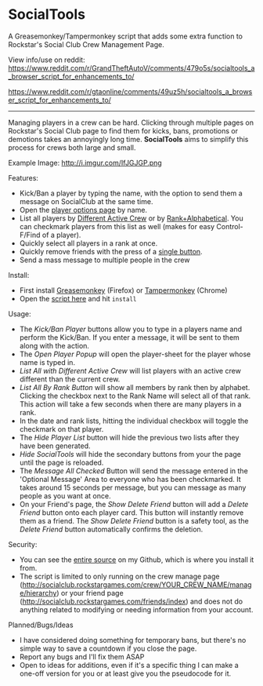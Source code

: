 # SocialTools
A Greasemonkey/Tampermonkey script that adds some extra function to Rockstar's Social Club Crew Management Page.

View info/use on reddit: https://www.reddit.com/r/GrandTheftAutoV/comments/479o5s/socialtools_a_browser_script_for_enhancements_to/

https://www.reddit.com/r/gtaonline/comments/49uz5h/socialtools_a_browser_script_for_enhancements_to/

____________________________________________________________________

Managing players in a crew can be hard. Clicking through multiple pages on Rockstar's Social Club page to find them for kicks, bans, promotions or demotions takes an annoyingly long time. **SocialTools** aims to simplify this process for crews both large and small.

Example Image: http://i.imgur.com/IfJGJGP.png

Features:

* Kick/Ban a player by typing the name, with the option to send them a message on SocialClub at the same time.
* Open the [player options page](http://i.imgur.com/vUg5XY4.png) by name.
* List all players by [Different Active Crew](http://i.imgur.com/Fi7JrOz.png) or by [Rank+Alphabetical](http://i.imgur.com/kTG9GTr.png). You can checkmark players from this list as well (makes for easy Control-F/Find of a player).
* Quickly select all players in a rank at once.
* Quickly remove friends with the press of a [single button](http://i.imgur.com/OgkWgyT.png).
* Send a mass message to multiple people in the crew

Install:

* First install [Greasemonkey](https://addons.mozilla.org/en-us/firefox/addon/greasemonkey/) (Firefox) or [Tampermonkey](https://chrome.google.com/webstore/detail/tampermonkey/dhdgffkkebhmkfjojejmpbldmpobfkfo) (Chrome)
* Open the [script here](https://github.com/FriendlyBaron/SocialTools/raw/master/SocialTools.user.js) and hit `install`

Usage:

* The *Kick/Ban Player* buttons allow you to type in a players name and perform the Kick/Ban. If you enter a message, it will be sent to them along with the action.
* The *Open Player Popup* will open the player-sheet for the player whose name is typed in.
* *List All with Different Active Crew* will list players with an active crew different than the current crew.
* *List All By Rank Button* will show all members by rank then by alphabet. Clicking the checkbox next to the Rank Name will select all of that rank. This action will take a few seconds when there are many players in a rank.
* In the date and rank lists, hitting the individual checkbox will toggle the checkmark on that player.
* The *Hide Player List* button will hide the previous two lists after they have been generated.
* *Hide SocialTools* will hide the secondary buttons from your the page until the page is reloaded.
* The *Message All Checked* Button will send the message entered in the 'Optional Message' Area to everyone who has been checkmarked. It takes around 15 seconds per message, but you can message as many people as you want at once.
* On your Friend's page, the *Show Delete Friend* button will add a *Delete Friend* button onto each player card. This button will instantly remove them as a friend. The *Show Delete Friend* button is a safety tool, as the *Delete Friend* button automatically confirms the deletion.

Security:

* You can see the [entire source](https://github.com/FriendlyBaron/SocialTools) on my Github, which is where you install it from.
* The script is limited to only running on the crew manage page (http://socialclub.rockstargames.com/crew/YOUR_CREW_NAME/manage/hierarchy) or your friend page (http://socialclub.rockstargames.com/friends/index) and does not do anything related to modifying or needing information from your account.

Planned/Bugs/Ideas

* I have considered doing something for temporary bans, but there's no simple way to save a countdown if you close the page.
* Report any bugs and I'll fix them ASAP
* Open to ideas for additions, even if it's a specific thing I can make a one-off version for you or at least give you the pseudocode for it.


